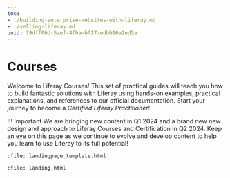 ```yaml
---
toc:
- ./building-enterprise-websites-with-liferay.md
- ./selling-liferay.md
uuid: 79dff06d-5aef-4fba-bf17-edbb16e2ed5a
---
```

# Courses

Welcome to Liferay Courses! This set of practical guides will teach you how to build fantastic solutions with Liferay using hands-on examples, practical explanations, and references to our official documentation. Start your journey to become a _Certified Liferay Practitioner_!

!!! important
    We are bringing new content in Q1 2024 and a brand new new design and approach to Liferay Courses and Certification in Q2 2024. Keep an eye on this page as we continue to evolve and develop content to help you learn to use Liferay to its full potential!

```{raw} html
:file: landingpage_template.html
```

```{raw} html
:file: landing.html
```
